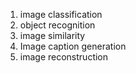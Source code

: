 
1. image classification
2. object recognition
3. image similarity
4. Image caption generation
5. image reconstruction

